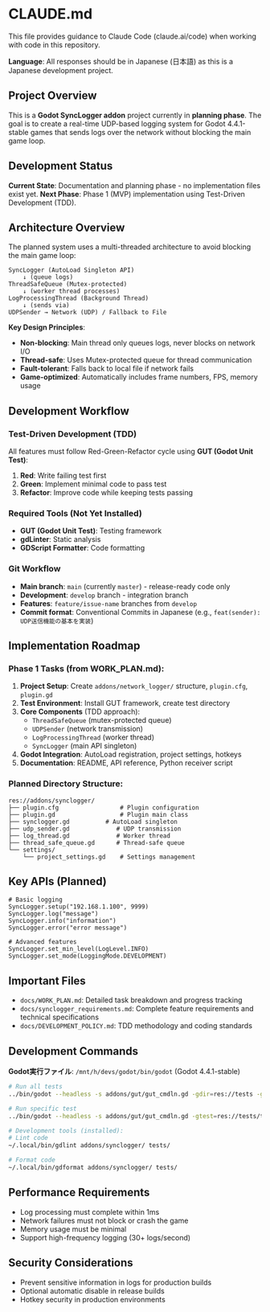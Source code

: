 # CLAUDE.md

This file provides guidance to Claude Code (claude.ai/code) when working with code in this repository.

**Language**: All responses should be in Japanese (日本語) as this is a Japanese development project.

## Project Overview

This is a **Godot SyncLogger addon** project currently in **planning phase**. The goal is to create a real-time UDP-based logging system for Godot 4.4.1-stable games that sends logs over the network without blocking the main game loop.

## Development Status

**Current State**: Documentation and planning phase - no implementation files exist yet.
**Next Phase**: Phase 1 (MVP) implementation using Test-Driven Development (TDD).

## Architecture Overview

The planned system uses a multi-threaded architecture to avoid blocking the main game loop:

```
SyncLogger (AutoLoad Singleton API)
    ↓ (queue logs)
ThreadSafeQueue (Mutex-protected)
    ↓ (worker thread processes)
LogProcessingThread (Background Thread)
    ↓ (sends via)
UDPSender → Network (UDP) / Fallback to File
```

**Key Design Principles**:
- **Non-blocking**: Main thread only queues logs, never blocks on network I/O
- **Thread-safe**: Uses Mutex-protected queue for thread communication  
- **Fault-tolerant**: Falls back to local file if network fails
- **Game-optimized**: Automatically includes frame numbers, FPS, memory usage

## Development Workflow

### Test-Driven Development (TDD)
All features must follow Red-Green-Refactor cycle using **GUT (Godot Unit Test)**:

1. **Red**: Write failing test first
2. **Green**: Implement minimal code to pass test  
3. **Refactor**: Improve code while keeping tests passing

### Required Tools (Not Yet Installed)
- **GUT (Godot Unit Test)**: Testing framework
- **gdLinter**: Static analysis
- **GDScript Formatter**: Code formatting

### Git Workflow
- **Main branch**: `main` (currently `master`) - release-ready code only
- **Development**: `develop` branch - integration branch
- **Features**: `feature/issue-name` branches from `develop`
- **Commit format**: Conventional Commits in Japanese (e.g., `feat(sender): UDP送信機能の基本を実装`)

## Implementation Roadmap

### Phase 1 Tasks (from WORK_PLAN.md):
1. **Project Setup**: Create `addons/network_logger/` structure, `plugin.cfg`, `plugin.gd`
2. **Test Environment**: Install GUT framework, create test directory
3. **Core Components** (TDD approach):
   - `ThreadSafeQueue` (mutex-protected queue)
   - `UDPSender` (network transmission)
   - `LogProcessingThread` (worker thread)
   - `SyncLogger` (main API singleton)
4. **Godot Integration**: AutoLoad registration, project settings, hotkeys
5. **Documentation**: README, API reference, Python receiver script

### Planned Directory Structure:
```
res://addons/synclogger/
├── plugin.cfg                 # Plugin configuration
├── plugin.gd                  # Plugin main class  
├── synclogger.gd          # AutoLoad singleton
├── udp_sender.gd             # UDP transmission
├── log_thread.gd             # Worker thread
├── thread_safe_queue.gd      # Thread-safe queue
└── settings/
    └── project_settings.gd    # Settings management
```

## Key APIs (Planned)

```gdscript
# Basic logging
SyncLogger.setup("192.168.1.100", 9999)
SyncLogger.log("message")
SyncLogger.info("information") 
SyncLogger.error("error message")

# Advanced features
SyncLogger.set_min_level(LogLevel.INFO)
SyncLogger.set_mode(LoggingMode.DEVELOPMENT)
```

## Important Files

- `docs/WORK_PLAN.md`: Detailed task breakdown and progress tracking
- `docs/synclogger_requirements.md`: Complete feature requirements and technical specifications
- `docs/DEVELOPMENT_POLICY.md`: TDD methodology and coding standards

## Development Commands

**Godot実行ファイル**: `/mnt/h/devs/godot/bin/godot` (Godot 4.4.1-stable)

```bash
# Run all tests
../bin/godot --headless -s addons/gut/gut_cmdln.gd -gdir=res://tests -gexit

# Run specific test
../bin/godot --headless -s addons/gut/gut_cmdln.gd -gtest=res://tests/test_specific.gd -gexit

# Development tools (installed):
# Lint code
~/.local/bin/gdlint addons/synclogger/ tests/

# Format code  
~/.local/bin/gdformat addons/synclogger/ tests/
```

## Performance Requirements

- Log processing must complete within 1ms
- Network failures must not block or crash the game
- Memory usage must be minimal
- Support high-frequency logging (30+ logs/second)

## Security Considerations

- Prevent sensitive information in logs for production builds
- Optional automatic disable in release builds
- Hotkey security in production environments